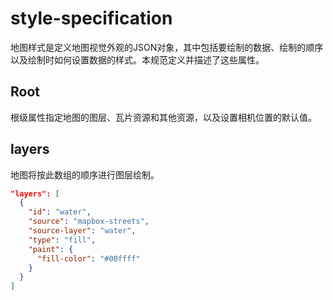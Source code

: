 # style-specification

地图样式是定义地图视觉外观的JSON对象，其中包括要绘制的数据、绘制的顺序以及绘制时如何设置数据的样式。本规范定义并描述了这些属性。

## Root

根级属性指定地图的图层、瓦片资源和其他资源，以及设置相机位置的默认值。

## layers
地图将按此数组的顺序进行图层绘制。

```json
"layers": [
  {
    "id": "water",
    "source": "mapbox-streets",
    "source-layer": "water",
    "type": "fill",
    "paint": {
      "fill-color": "#00ffff"
    }
  }
]
```